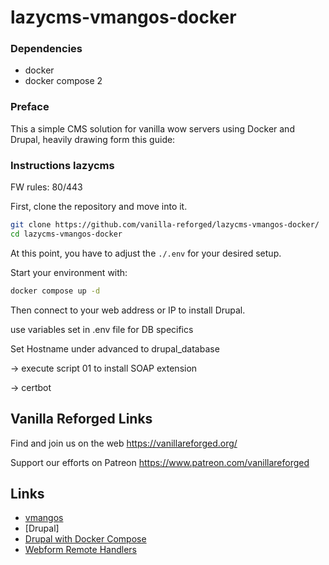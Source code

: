 # lazycms-vmangos-docker

### Dependencies

+ docker
+ docker compose 2

### Preface

This a simple CMS solution for vanilla wow servers using Docker and Drupal, heavily drawing form this guide:

### Instructions lazycms

FW rules: 80/443

First, clone the repository and move into it.

```sh
git clone https://github.com/vanilla-reforged/lazycms-vmangos-docker/
cd lazycms-vmangos-docker
```
At this point, you have to adjust the `./.env` for your desired setup.

Start your environment with:

```sh
docker compose up -d
```

Then connect to your web address or IP to install Drupal.

use variables set in .env file for DB specifics

Set Hostname under advanced to drupal_database

-> execute script 01 to install SOAP extension

-> certbot

## Vanilla Reforged Links

Find and join us on the web https://vanillareforged.org/

Support our efforts on Patreon https://www.patreon.com/vanillareforged

## Links

- [vmangos](https://github.com/vmangos/core)
- [Drupal]
- [Drupal with Docker Compose](https://www.digitalocean.com/community/tutorials/how-to-install-drupal-with-docker-compose)
- [Webform Remote Handlers](https://www.drupal.org/project/webform_remote_handlers)
